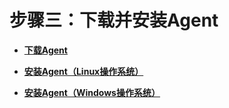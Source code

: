 # 步骤三：下载并安装Agent<a name="dbss_01_0314"></a>

-   **[下载Agent](下载Agent.md)**  

-   **[安装Agent（Linux操作系统）](安装Agent（Linux操作系统）.md)**  

-   **[安装Agent（Windows操作系统）](安装Agent（Windows操作系统）.md)**  


